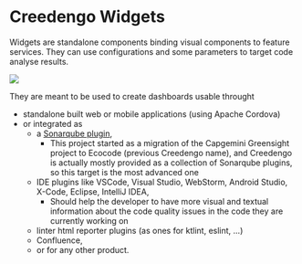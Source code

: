 # Creedengo Widgets

Widgets are standalone components binding visual components to feature services. 
They can use configurations and some parameters to target code analyse results.


![](../../documentation/dashboard-widgets.png)

They are meant to be used to create dashboards usable throught

- standalone built web or mobile applications (using Apache Cordova) 
- or integrated as 
  - a [Sonarqube plugin](https://docs.sonarsource.com/sonarqube-server/2025.1/extension-guide/developing-a-plugin/plugin-basics/),
    - This project started as a migration of the Capgemini Greensight project to Ecocode (previous Creedengo name), and Creedengo is actually mostly provided as a collection of Sonarqube plugins, so this target is the most advanced one
  - IDE plugins like VSCode, Visual Studio, WebStorm, Android Studio, X-Code, Eclipse, IntelliJ IDEA,
    - Should help the developer to have more visual and textual information about the code quality issues in the code they are currently working on
  - linter html reporter plugins (as ones for ktlint, eslint, ...)
  - Confluence,
  - or for any other product.
